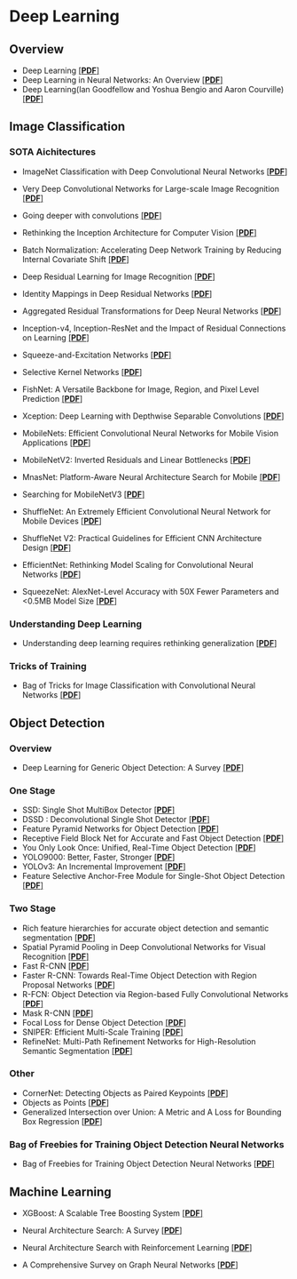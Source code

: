 # Deep Learning

## Overview
- Deep Learning
  [[**PDF**]](https://www.researchgate.net/publication/277411157_Deep_Learning)
- Deep Learning in Neural Networks: An Overview
  [[**PDF**]](https://arxiv.org/pdf/1404.7828.pdf)
- Deep Learning(Ian Goodfellow and Yoshua Bengio and Aaron Courville)
  [[**PDF**]](https://www.deeplearningbook.org/)

## Image Classification

### SOTA Aichitectures
- ImageNet Classification with Deep Convolutional Neural Networks 
  [[**PDF**]](https://papers.nips.cc/paper/4824-imagenet-classification-with-deep-convolutional-neural-networks.pdf)
- Very Deep Convolutional Networks for Large-scale Image Recognition 
  [[**PDF**]](https://arxiv.org/pdf/1409.1556.pdf)
- Going deeper with convolutions 
  [[**PDF**]](https://arxiv.org/pdf/1409.4842.pdf)
- Rethinking the Inception Architecture for Computer Vision 
  [[**PDF**]](https://arxiv.org/pdf/1512.00567.pdf)
- Batch Normalization: Accelerating Deep Network Training by Reducing Internal Covariate Shift 
  [[**PDF**]](https://arxiv.org/pdf/1512.00567.pdf)
- Deep Residual Learning for Image Recognition
  [[**PDF**]](https://arxiv.org/pdf/1512.03385.pdf)
- Identity Mappings in Deep Residual Networks
  [[**PDF**]](https://arxiv.org/pdf/1603.05027.pdf)
- Aggregated Residual Transformations for Deep Neural Networks
  [[**PDF**]](https://arxiv.org/pdf/1611.05431.pdf)
- Inception-v4, Inception-ResNet and the Impact of Residual Connections on Learning
  [[**PDF**]](https://arxiv.org/pdf/1602.07261.pdf)
- Squeeze-and-Excitation Networks
  [[**PDF**]](https://arxiv.org/pdf/1709.01507.pdf)
- Selective Kernel Networks
  [[**PDF**]](https://arxiv.org/pdf/1903.06586.pdf)
- FishNet: A Versatile Backbone for Image, Region, and Pixel Level Prediction
  [[**PDF**]](https://arxiv.org/pdf/1901.03495.pdf)

- Xception: Deep Learning with Depthwise Separable Convolutions 
  [[**PDF**]](https://arxiv.org/pdf/1610.02357.pdf)
- MobileNets: Efficient Convolutional Neural Networks for Mobile Vision Applications
  [[**PDF**]](https://arxiv.org/pdf/1704.04861.pdf)
- MobileNetV2: Inverted Residuals and Linear Bottlenecks
  [[**PDF**]](https://arxiv.org/pdf/1801.04381.pdf)
- MnasNet: Platform-Aware Neural Architecture Search for Mobile
  [[**PDF**]](https://arxiv.org/pdf/1807.11626.pdf)
- Searching for MobileNetV3
  [[**PDF**]](https://arxiv.org/pdf/1905.02244.pdf)
- ShuffleNet: An Extremely Efficient Convolutional Neural Network for Mobile Devices
  [[**PDF**]](http://openaccess.thecvf.com/content_cvpr_2018/papers/Zhang_ShuffleNet_An_Extremely_CVPR_2018_paper.pdf)
- ShuffleNet V2: Practical Guidelines for Efficient CNN Architecture Design
  [[**PDF**]](https://arxiv.org/pdf/1807.11164.pdf)
- EfficientNet: Rethinking Model Scaling for Convolutional Neural Networks
  [[**PDF**]](https://arxiv.org/pdf/1905.11946.pdf)
- SqueezeNet: AlexNet-Level Accuracy with 50X Fewer Parameters and <0.5MB Model Size
  [[**PDF**]](https://arxiv.org/pdf/1602.07360.pdf)


### Understanding Deep Learning
- Understanding deep learning requires rethinking generalization
  [[**PDF**]](https://arxiv.org/pdf/1611.03530.pdf)

### Tricks of Training
- Bag of Tricks for Image Classification with Convolutional Neural Networks
  [[**PDF**]](https://arxiv.org/pdf/1812.01187.pdf)

## Object Detection
### Overview
- Deep Learning for Generic Object Detection: A Survey
  [[**PDF**]](https://arxiv.org/pdf/1809.02165.pdf)

### One Stage
- SSD: Single Shot MultiBox Detector
  [[**PDF**]](https://arxiv.org/pdf/1512.02325.pdf)
- DSSD : Deconvolutional Single Shot Detector
  [[**PDF**]](https://arxiv.org/pdf/1701.06659.pdf)
- Feature Pyramid Networks for Object Detection
  [[**PDF**]](https://arxiv.org/pdf/1612.03144.pdf)
- Receptive Field Block Net for Accurate and Fast Object Detection
  [[**PDF**]](https://arxiv.org/pdf/1711.07767.pdf)
- You Only Look Once: Unified, Real-Time Object Detection
  [[**PDF**]](https://arxiv.org/pdf/1506.02640.pdf)
- YOLO9000: Better, Faster, Stronger
  [[**PDF**]](https://arxiv.org/pdf/1612.08242.pdf)
- YOLOv3: An Incremental Improvement
  [[**PDF**]](https://arxiv.org/pdf/1804.02767.pdf)
- Feature Selective Anchor-Free Module for Single-Shot Object Detection
  [[**PDF**]](https://arxiv.org/pdf/1903.00621.pdf)

### Two Stage
- Rich feature hierarchies for accurate object detection and semantic segmentation
  [[**PDF**]](https://arxiv.org/pdf/1311.2524.pdf)
- Spatial Pyramid Pooling in Deep Convolutional Networks for Visual Recognition
  [[**PDF**]](https://arxiv.org/pdf/1406.4729.pdf)
- Fast R-CNN
  [[**PDF**]](https://arxiv.org/pdf/1504.08083.pdf)
- Faster R-CNN: Towards Real-Time Object Detection with Region Proposal Networks
  [[**PDF**]](https://arxiv.org/pdf/1506.01497.pdf)
- R-FCN: Object Detection via Region-based Fully Convolutional Networks
  [[**PDF**]](https://arxiv.org/pdf/1605.06409.pdf)
- Mask R-CNN
  [[**PDF**]](https://arxiv.org/pdf/1703.06870.pdf)
- Focal Loss for Dense Object Detection
  [[**PDF**]](https://arxiv.org/pdf/1708.02002.pdf)
- SNIPER: Efficient Multi-Scale Training
  [[**PDF**]](https://arxiv.org/pdf/1805.09300.pdf)
- RefineNet: Multi-Path Refinement Networks for High-Resolution Semantic Segmentation
  [[**PDF**]](https://arxiv.org/pdf/1611.06612.pdf)
 
### Other
- CornerNet: Detecting Objects as Paired Keypoints
  [[**PDF**]](https://arxiv.org/pdf/1808.01244.pdf)
- Objects as Points
  [[**PDF**]](https://arxiv.org/pdf/1904.07850.pdf)
- Generalized Intersection over Union: A Metric and A Loss for Bounding Box Regression
  [[**PDF**]](https://arxiv.org/pdf/1902.09630.pdf)

### Bag of Freebies for Training Object Detection Neural Networks
- Bag of Freebies for Training Object Detection Neural Networks
  [[**PDF**]](https://arxiv.org/pdf/1902.04103.pdf)

## Machine Learning
- XGBoost: A Scalable Tree Boosting System
  [[**PDF**]](https://arxiv.org/pdf/1603.02754.pdf)

- Neural Architecture Search: A Survey
  [[**PDF**]](https://arxiv.org/pdf/1808.05377.pdf)
- Neural Architecture Search with Reinforcement Learning
  [[**PDF**]](https://arxiv.org/pdf/1611.01578.pdf)
  
- A Comprehensive Survey on Graph Neural Networks
  [[**PDF**]](https://arxiv.org/pdf/1901.00596.pdf)
  
  
